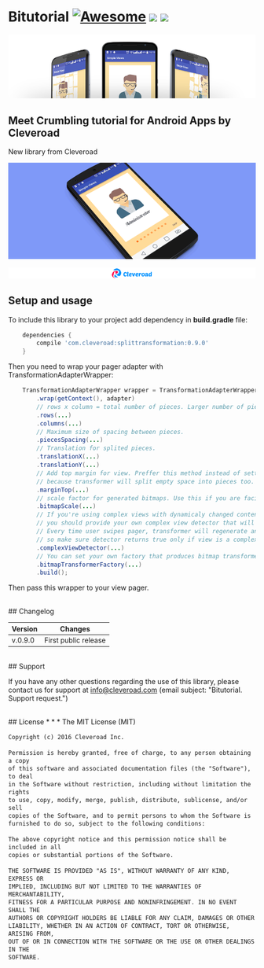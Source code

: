 # Bitutorial  [![Awesome](https://cdn.rawgit.com/sindresorhus/awesome/d7305f38d29fed78fa85652e3a63e154dd8e8829/media/badge.svg)](https://github.com/sindresorhus/awesome) <img src="https://www.cleveroad.com/public/comercial/label-android.svg" height="19"> <a href="https://www.cleveroad.com/?utm_source=github&utm_medium=label&utm_campaign=contacts"><img src="https://www.cleveroad.com/public/comercial/label-cleveroad.svg" height="19"></a>
![Header image](/images/header.png)

## Meet Crumbling tutorial for Android Apps by Cleveroad
New library from Cleveroad


![Demo image](/images/demo.gif)
<br/>

[![Awesome](/images/logo-footer.png)](https://www.cleveroad.com/?utm_source=github&utm_medium=label&utm_campaign=contacts)
<br/>

## Setup and usage

To include this library to your project add dependency in **build.gradle** file:

```groovy
    dependencies {
        compile 'com.cleveroad:splittransformation:0.9.0'
    }
```

Then you need to wrap your pager adapter with TransformationAdapterWrapper:

```JAVA
    TransformationAdapterWrapper wrapper = TransformationAdapterWrapper
        .wrap(getContext(), adapter)
        // rows x column = total number of pieces. Larger number of pieces impacts on performance.
        .rows(...)
        .columns(...)
        // Maximum size of spacing between pieces.
        .piecesSpacing(...)
        // Translation for splited pieces.
        .translationX(...)
        .translationY(...)
        // Add top margin for view. Preffer this method instead of setting margin to your view
        // because transformer will split empty space into pieces too.
        .marginTop(...)
        // scale factor for generated bitmaps. Use this if you are facing any OOM issues.
        .bitmapScale(...)
        // If you're using complex views with dynamicaly changed content (like edit texts, lists, etc)
        // you should provide your own complex view detector that will return true for such complex views.
        // Every time user swipes pager, transformer will regenerate and split bitmap for view (at the start of swipe gesture)
        // so make sure detector returns true only if view is a complex one.
        .complexViewDetector(...)
        // You can set your own factory that produces bitmap transformers. Default implementation: splitting view into pieces
        .bitmapTransformerFactory(...)
        .build();
```

Then pass this wrapper to your view pager.

<br />
## Changelog

| Version | Changes                         |
| --- | --- |
| v.0.9.0 | First public release            |

<br />
## Support

If you have any other questions regarding the use of this library, please contact us for support at info@cleveroad.com (email subject: "Bitutorial. Support request.") 

<br />
## License
* * *
    The MIT License (MIT)
    
    Copyright (c) 2016 Cleveroad Inc.
    
    Permission is hereby granted, free of charge, to any person obtaining a copy
    of this software and associated documentation files (the "Software"), to deal
    in the Software without restriction, including without limitation the rights
    to use, copy, modify, merge, publish, distribute, sublicense, and/or sell
    copies of the Software, and to permit persons to whom the Software is
    furnished to do so, subject to the following conditions:
    
    The above copyright notice and this permission notice shall be included in all
    copies or substantial portions of the Software.
    
    THE SOFTWARE IS PROVIDED "AS IS", WITHOUT WARRANTY OF ANY KIND, EXPRESS OR
    IMPLIED, INCLUDING BUT NOT LIMITED TO THE WARRANTIES OF MERCHANTABILITY,
    FITNESS FOR A PARTICULAR PURPOSE AND NONINFRINGEMENT. IN NO EVENT SHALL THE
    AUTHORS OR COPYRIGHT HOLDERS BE LIABLE FOR ANY CLAIM, DAMAGES OR OTHER
    LIABILITY, WHETHER IN AN ACTION OF CONTRACT, TORT OR OTHERWISE, ARISING FROM,
    OUT OF OR IN CONNECTION WITH THE SOFTWARE OR THE USE OR OTHER DEALINGS IN THE
    SOFTWARE.
